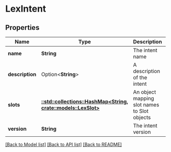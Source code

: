 # LexIntent

## Properties

Name | Type | Description | Notes
------------ | ------------- | ------------- | -------------
**name** | **String** | The intent name | 
**description** | Option<**String**> | A description of the intent | [optional]
**slots** | [**::std::collections::HashMap<String, crate::models::LexSlot>**](LexSlot.md) | An object mapping slot names to Slot objects | 
**version** | **String** | The intent version | 

[[Back to Model list]](../README.md#documentation-for-models) [[Back to API list]](../README.md#documentation-for-api-endpoints) [[Back to README]](../README.md)


